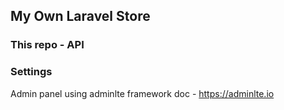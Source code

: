 ## My Own Laravel Store

### This repo - API

### Settings
Admin panel using adminlte framework doc - https://adminlte.io
